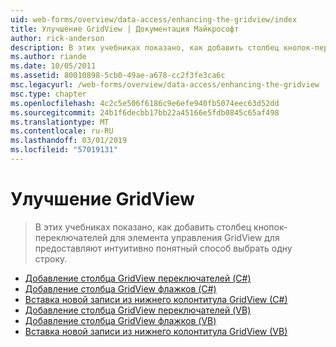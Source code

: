 ```yaml
---
uid: web-forms/overview/data-access/enhancing-the-gridview/index
title: Улучшение GridView | Документация Майкрософт
author: rick-anderson
description: В этих учебниках показано, как добавить столбец кнопок-переключателей для элемента управления GridView для предоставляют интуитивно понятный способ выбрать одну строку.
ms.author: riande
ms.date: 10/05/2011
ms.assetid: 80010898-5cb0-49ae-a678-cc2f3fe3ca6c
msc.legacyurl: /web-forms/overview/data-access/enhancing-the-gridview
msc.type: chapter
ms.openlocfilehash: 4c2c5e506f6186c9e6efe940fb5074eec63d52dd
ms.sourcegitcommit: 24b1f6decbb17bb22a45166e5fdb0845c65af498
ms.translationtype: MT
ms.contentlocale: ru-RU
ms.lasthandoff: 03/01/2019
ms.locfileid: "57019131"
---
```

<a name="enhancing-the-gridview"></a>Улучшение GridView
====================
> В этих учебниках показано, как добавить столбец кнопок-переключателей для элемента управления GridView для предоставляют интуитивно понятный способ выбрать одну строку.


- [Добавление столбца GridView переключателей (C#)](adding-a-gridview-column-of-radio-buttons-cs.md)
- [Добавление столбца GridView флажков (C#)](adding-a-gridview-column-of-checkboxes-cs.md)
- [Вставка новой записи из нижнего колонтитула GridView (C#)](inserting-a-new-record-from-the-gridview-s-footer-cs.md)
- [Добавление столбца GridView переключателей (VB)](adding-a-gridview-column-of-radio-buttons-vb.md)
- [Добавление столбца GridView флажков (VB)](adding-a-gridview-column-of-checkboxes-vb.md)
- [Вставка новой записи из нижнего колонтитула GridView (VB)](inserting-a-new-record-from-the-gridview-s-footer-vb.md)
